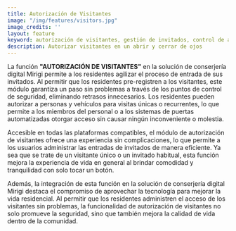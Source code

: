 ```yaml
---
title: Autorización de Visitantes
image: "/img/features/visitors.jpg"
image_credits: ''
layout: feature
keyword: autorización de visitantes, gestión de invitados, control de acceso, seguridad, comodidad, eficiencia
description: Autorizar visitantes en un abrir y cerrar de ojos
---
```

La función **"AUTORIZACIÓN DE VISITANTES"** en la solución de conserjería digital Mirigi permite a los residentes agilizar el proceso de entrada de sus invitados. Al permitir que los residentes pre-registren a los visitantes, este módulo garantiza un paso sin problemas a través de los puntos de control de seguridad, eliminando retrasos innecesarios. Los residentes pueden autorizar a personas y vehículos para visitas únicas o recurrentes, lo que permite a los miembros del personal o a los sistemas de puertas automatizadas otorgar acceso sin causar ningún inconveniente o molestia.

Accesible en todas las plataformas compatibles, el módulo de autorización de visitantes ofrece una experiencia sin complicaciones, lo que permite a los usuarios administrar las entradas de invitados de manera eficiente. Ya sea que se trate de un visitante único o un invitado habitual, esta función mejora la experiencia de vida en general al brindar comodidad y tranquilidad con solo tocar un botón.

Además, la integración de esta función en la solución de conserjería digital Mirigi destaca el compromiso de aprovechar la tecnología para mejorar la vida residencial. Al permitir que los residentes administren el acceso de los visitantes sin problemas, la funcionalidad de autorización de visitantes no solo promueve la seguridad, sino que también mejora la calidad de vida dentro de la comunidad.

